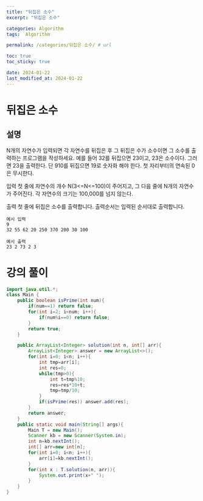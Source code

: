 ```yaml
---
title: "뒤집은 소수"
excerpt: "뒤집은 소수"

categories: Algorithm
tags:  Algorithm

permalink: /categories/뒤집은 소수/ # url

toc: true
toc_sticky: true

date: 2024-01-22
last_modified_at: 2024-01-22
---
```


# 뒤집은 소수

## 설명

N개의 자연수가 입력되면 각 자연수를 뒤집은 후 그 뒤집은 수가 소수이면 그 소수를 출력하는 프로그램을 작성하세요.
예를 들어 32를 뒤집으면 23이고, 23은 소수이다. 그러면 23을 출력한다. 단 910를 뒤집으면 19로 숫자화 해야 한다.
첫 자리부터의 연속된 0은 무시한다.

입력
첫 줄에 자연수의 개수 N(3<=N<=100)이 주어지고, 그 다음 줄에 N개의 자연수가 주어진다.
각 자연수의 크기는 100,000를 넘지 않는다.

출력
첫 줄에 뒤집은 소수를 출력합니다. 출력순서는 입력된 순서대로 출력합니다.


    예시 입력 
    9
    32 55 62 20 250 370 200 30 100
    
    예시 출력 
    23 2 73 2 3

# 강의 풀이

```java
import java.util.*;
class Main {	
	public boolean isPrime(int num){
		if(num==1) return false;
		for(int i=2; i<num; i++){
			if(num%i==0) return false;
		}
		return true;
	}

	public ArrayList<Integer> solution(int n, int[] arr){
		ArrayList<Integer> answer = new ArrayList<>();
		for(int i=0; i<n; i++){
			int tmp=arr[i];
			int res=0;
			while(tmp>0){
				int t=tmp%10;
				res=res*10+t;
				tmp=tmp/10;
			}
			if(isPrime(res)) answer.add(res);
		}
		return answer;
	}
	public static void main(String[] args){
		Main T = new Main();
		Scanner kb = new Scanner(System.in);
		int n=kb.nextInt();
		int[] arr=new int[n];
		for(int i=0; i<n; i++){
			arr[i]=kb.nextInt();
		}
		for(int x : T.solution(n, arr)){
			System.out.print(x+" ");
		}
	}
}
```
